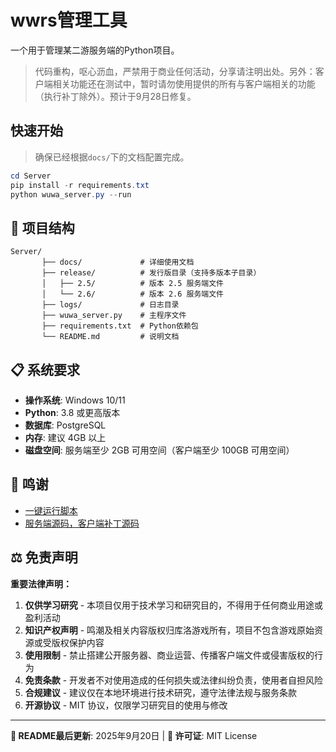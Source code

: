 # wwrs管理工具

一个用于管理某二游服务端的Python项目。
> 代码重构，呕心沥血，严禁用于商业任何活动，分享请注明出处。另外：客户端相关功能还在测试中，暂时请勿使用提供的所有与客户端相关的功能（执行补丁除外）。预计于9月28日修复。

## 快速开始

> 确保已经根据`docs/`下的文档配置完成。

```PowerShell
cd Server
pip install -r requirements.txt
python wuwa_server.py --run
```

## 📁 项目结构

```
Server/
       ├── docs/             # 详细使用文档
       ├── release/          # 发行版目录（支持多版本子目录）
       │   ├── 2.5/          # 版本 2.5 服务端文件
       │   └── 2.6/          # 版本 2.6 服务端文件
       ├── logs/             # 日志目录
       ├── wuwa_server.py    # 主程序文件
       ├── requirements.txt  # Python依赖包
       └── README.md         # 说明文档
```

## 📋 系统要求

- **操作系统**: Windows 10/11
- **Python**: 3.8 或更高版本
- **数据库**: PostgreSQL
- **内存**: 建议 4GB 以上
- **磁盘空间**: 服务端至少 2GB 可用空间（客户端至少 100GB 可用空间）

## 🔗 鸣谢

- [一键运行脚本](https://github.com/GamblerIX/Server)
- [服务端源码，客户端补丁源码](https://git.xeondev.com/wickedwaifus/)

## ⚖️ 免责声明

**重要法律声明：**

1. **仅供学习研究** - 本项目仅用于技术学习和研究目的，不得用于任何商业用途或盈利活动
2. **知识产权声明** - 鸣潮及相关内容版权归库洛游戏所有，项目不包含游戏原始资源或受版权保护内容
3. **使用限制** - 禁止搭建公开服务器、商业运营、传播客户端文件或侵害版权的行为
4. **免责条款** - 开发者不对使用造成的任何损失或法律纠纷负责，使用者自担风险
5. **合规建议** - 建议仅在本地环境进行技术研究，遵守法律法规与服务条款
6. **开源协议** - MIT 协议，仅限学习研究目的使用与修改

---

**📝 README最后更新**: 2025年9月20日 | **📄 许可证**: MIT License
